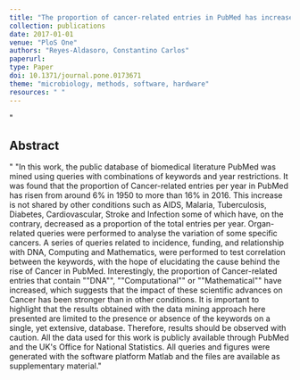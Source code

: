 ```yaml
--- 
title: "The proportion of cancer-related entries in PubMed has increased considerably; is cancer truly ""The Emperor of All Maladies""?"
collection: publications
date: 2017-01-01
venue: "PloS One"
authors: "Reyes-Aldasoro, Constantino Carlos"
paperurl: 
type: Paper
doi: 10.1371/journal.pone.0173671
theme: "microbiology, methods, software, hardware"
resources: " "
--- 
```

"<h2> Abstract </h2>" "In this work, the public database of biomedical literature PubMed was mined using queries with combinations of keywords and year restrictions. It was found that the proportion of Cancer-related entries per year in PubMed has risen from around 6\% in 1950 to more than 16\% in 2016. This increase is not shared by other conditions such as AIDS, Malaria, Tuberculosis, Diabetes, Cardiovascular, Stroke and Infection some of which have, on the contrary, decreased as a proportion of the total entries per year. Organ-related queries were performed to analyse the variation of some specific cancers. A series of queries related to incidence, funding, and relationship with DNA, Computing and Mathematics, were performed to test correlation between the keywords, with the hope of elucidating the cause behind the rise of Cancer in PubMed. Interestingly, the proportion of Cancer-related entries that contain ""DNA"", ""Computational"" or ""Mathematical"" have increased, which suggests that the impact of these scientific advances on Cancer has been stronger than in other conditions. It is important to highlight that the results obtained with the data mining approach here presented are limited to the presence or absence of the keywords on a single, yet extensive, database. Therefore, results should be observed with caution. All the data used for this work is publicly available through PubMed and the UK's Office for National Statistics. All queries and figures were generated with the software platform Matlab and the files are available as supplementary material."
